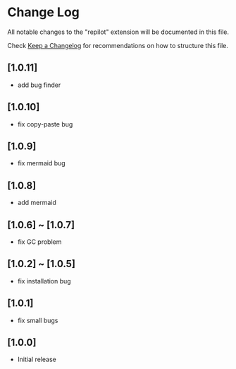 # Change Log

All notable changes to the "repilot" extension will be documented in this file.

Check [Keep a Changelog](http://keepachangelog.com/) for recommendations on how to structure this file.

## [1.0.11]

- add bug finder

## [1.0.10]

- fix copy-paste bug

## [1.0.9]

- fix mermaid bug

## [1.0.8]

- add mermaid

## [1.0.6] ~ [1.0.7]

- fix GC problem

## [1.0.2] ~ [1.0.5]

- fix installation bug

## [1.0.1]

- fix small bugs

## [1.0.0]

- Initial release